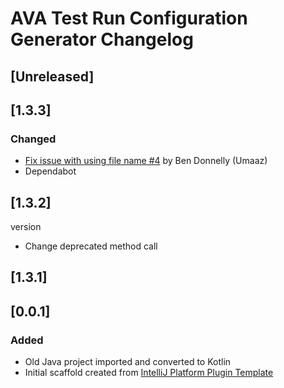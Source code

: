 <!-- Keep a Changelog guide -> https://keepachangelog.com -->

# AVA Test Run Configuration Generator Changelog

## [Unreleased]
## [1.3.3]
### Changed
- [Fix issue with using file name #4](https://github.com/eirikb/AvaJavaScriptTestRunnerRunConfigurationGenerator/pull/4) by  Ben Donnelly (Umaaz)
- Dependabot
## [1.3.2]
version
- Change deprecated method call

## [1.3.1]
## [0.0.1]

### Added

- Old Java project imported and converted to Kotlin
- Initial scaffold created
  from [IntelliJ Platform Plugin Template](https://github.com/JetBrains/intellij-platform-plugin-template)
